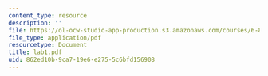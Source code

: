 ```yaml
---
content_type: resource
description: ''
file: https://ol-ocw-studio-app-production.s3.amazonaws.com/courses/6-895-theory-of-parallel-systems-sma-5509-fall-2003/862ed10b9ca719e6e2755c6bfd156908_lab1.pdf
file_type: application/pdf
resourcetype: Document
title: lab1.pdf
uid: 862ed10b-9ca7-19e6-e275-5c6bfd156908
---
```


